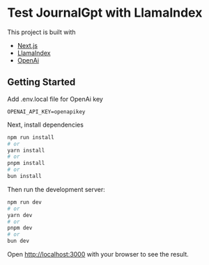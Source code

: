 # Test JournalGpt with LlamaIndex

This project is built with
- [Next.js](https://nextjs.org/)
- [LlamaIndex](https://ts.llamaindex.ai/)
- [OpenAi](https://openai.com/)

## Getting Started

Add .env.local file for OpenAi key

```
OPENAI_API_KEY=openapikey
```

Next, install dependencies

```bash
npm run install
# or
yarn install
# or
pnpm install
# or
bun install
```

Then run the development server:

```bash
npm run dev
# or
yarn dev
# or
pnpm dev
# or
bun dev
```

Open [http://localhost:3000](http://localhost:3000) with your browser to see the result.